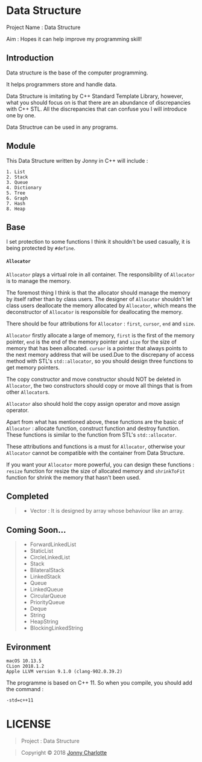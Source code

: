 # Data Structure

Project Name : Data Structure

Aim : Hopes it can help improve my programming skill!

## Introduction

Data structure is the base of the computer programming.

It helps programmers store and handle data.

Data Structure is imitating by C++ Standard Template Library, however, what you should focus on is that there are an abundance of discrepancies with C++ STL. All the discrepancies that can confuse you I will introduce one by one.

Data Structrue can be used in any programs.

## Module

This Data Structure written by Jonny in C++ will include :

```
1. List
2. Stack
3. Queue
4. Dictionary
5. Tree
6. Graph
7. Hash
8. Heap
```

## Base

I set protection to some functions I think it shouldn't be used casually, it is being protected by `#define`.

#### `Allocator`

`Allocator` plays a virtual role in all container. The responsibility of `Allocator` is to manage the memory.

The foremost thing I think is that the allocator should manage the memory by itself rather than by class users. The designer of `Allocator` shouldn't let class users deallocate the memory allocated by `Allocator`, which means the deconstructor of `Allocator` is responsible for deallocating the memory.

There should be four attributions for `Allocator` : `first`, `cursor`, `end` and `size`.

`Allocator` firstly allocate a large of memory, `first` is the first of the memory pointer, `end` is the end of the memory pointer and `size` for the size of memory that has been allocated. `cursor` is a pointer that always points to the next memory address that will be used.Due to the discrepany of access method with STL's `std::allocator`, so you should design three functions to get memory pointers.

The copy constructor and move constructor should NOT be deleted in `Allocator`, the two constructors should copy or move all things that is from other `Allocator`s.

`Allocator` also should hold the copy assign operator and move assign operator.

Apart from what has mentioned above, these functions are the basic of `Allocator` : allocate function, construct function and destroy function. These functions is similar to the function from STL's `std::allocator`.

These attributions and functions is a must for `Allocator`, otherwise your `Allocator` cannot be compatible with the container from Data Structure.

If you want your `Allocator` more powerful, you can design these functions : `resize` function for resize the size of allocated memory and `shrinkToFit` function for shrink the memory that hasn't been used.

## Completed

>- Vector : It is designed by array whose behaviour like an array.

## Coming Soon...

>- ForwardLinkedList
>- StaticList
>- CircleLinkedList
>- Stack
>- BilateralStack
>- LinkedStack
>- Queue
>- LinkedQueue
>- CircularQueue
>- PriorityQueue
>- Deque
>- String
>- HeapString
>- BlockingLinkedString

## Evironment

 ```
 macOS 10.13.5
 CLion 2018.1.2
 Apple LLVM version 9.1.0 (clang-902.0.39.2)
 ```

The programme is based on C++ 11. So when you compile, you should add the command :

`-std=c++11`

# LICENSE

> Project : Data Structure

> Copyright © 2018 [Jonny Charlotte](https://jonny.vip)
